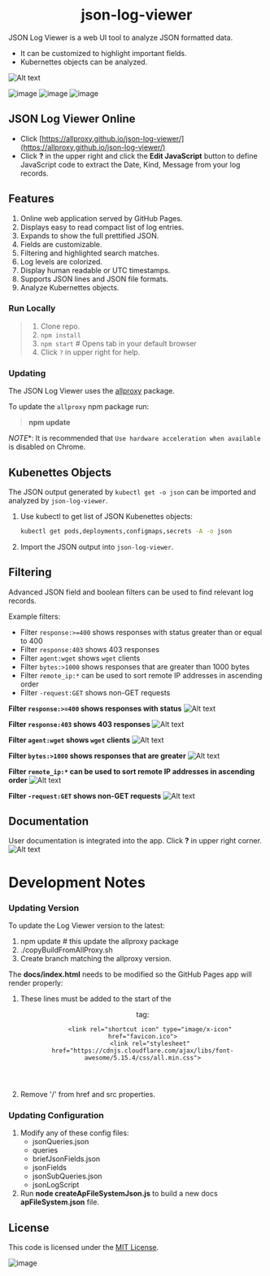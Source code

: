 <h1 align="center" style="border-bottom: none;">json-log-viewer</h1>
JSON Log Viewer is a web UI tool to analyze JSON formatted data.

* It can be customized to highlight important fields.  
* Kubernettes objects can be analyzed.

![Alt text](image-1.png)

![image](https://img.shields.io/badge/mac%20os-000000?style=for-the-badge&logo=apple&logoColor=white)
![image](https://img.shields.io/badge/Linux-FCC624?style=for-the-badge&logo=linux&logoColor=black)
![image](https://img.shields.io/badge/Windows-0078D6?style=for-the-badge&logo=windows&logoColor=white)

## JSON Log Viewer Online

* Click [https://allproxy.github.io/json-log-viewer/](https://allproxy.github.io/json-log-viewer/)
* Click **?** in the upper right and click the **Edit JavaScript** button to define JavaScript code to extract the Date, Kind, Message from your log records.

## Features

1. Online web application served by GitHub Pages.
2. Displays easy to read compact list of log entries.
3. Expands to show the full prettified JSON.
4. Fields are customizable.
5. Filtering and highlighted search matches.
6. Log levels are colorized.
7. Display human readable or UTC timestamps.
8. Supports JSON lines and JSON file formats.
9. Analyze Kubernettes objects.

### Run Locally

> 1. Clone repo.
> 2. `npm install`
> 3. `npm start`   # Opens tab in your default browser
> 4. Click `?` in upper right for help.

### Updating

The JSON Log Viewer uses the [allproxy](https://github.com/allproxy/allproxy) package.

To update the `allproxy` npm package run:
> **npm update**

*NOTE**:
It is recommended that `Use hardware acceleration when available` is disabled on Chrome.

## Kubenettes Objects
The JSON output generated by `kubectl get -o json` can be imported and analyzed by `json-log-viewer`.

1. Use kubectl to get list of JSON Kubenettes objects: 
    ```sh
    kubectl get pods,deployments,configmaps,secrets -A -o json
    ```
2. Import the JSON output into `json-log-viewer`.

## Filtering

Advanced JSON field and boolean filters can be used to find relevant log records.

Example filters:
* Filter `response:>=400` shows responses with status greater than or equal to 400
* Filter `response:403` shows 403 responses
* Filter `agent:wget` shows `wget` clients
* Filter `bytes:>1000` shows responses that are greater than 1000 bytes
* Filter `remote_ip:*` can be used to sort remote IP addresses in ascending order
* Filter `-request:GET` shows non-GET requests

**Filter `response:>=400` shows responses with status**
![Alt text](image.png)

**Filter `response:403` shows 403 responses**
![Alt text](image-2.png)

**Filter `agent:wget` shows `wget` clients**
![Alt text](image-3.png)

**Filter `bytes:>1000` shows responses that are greater**
![Alt text](image-4.png)

**Filter `remote_ip:*` can be used to sort remote IP addresses in ascending order**
![Alt text](image-5.png)

**Filter `-request:GET` shows non-GET requests**
![Alt text](image-6.png)

## Documentation

User documentation is integrated into the app.  Click **?** in upper right corner.
![Alt text](image-7.png)

# Development Notes

### Updating Version

To update the Log Viewer version to the latest:
1. npm update # this update the allproxy package
2. ./copyBuildFromAllProxy.sh <allproxy repo path>
3. Create branch matching the allproxy version.

The **docs/index.html** needs to be modified so the GitHub Pages app will render properly:

1. These lines must be added to the start of the <header> tag:
    ```
        <link rel="shortcut icon" type="image/x-icon" href="favicon.ico">
        <link rel="stylesheet" href="https://cdnjs.cloudflare.com/ajax/libs/font-awesome/5.15.4/css/all.min.css">
    ```

2. Remove '/' from href and src properties.

### Updating Configuration

1. Modify any of these config files:
    * jsonQueries.json
    * queries
    * briefJsonFields.json
    * jsonFields
    * jsonSubQueries.json
    * jsonLogScript
2. Run **node createApFileSystemJson.js** to build a new docs **apFileSystem.json** file.

## License

This code is licensed under the [MIT License](https://opensource.org/licenses/MIT).

![image](https://img.shields.io/badge/Node.js-43853D?style=for-the-badge&logo=node.js&logoColor=white)
